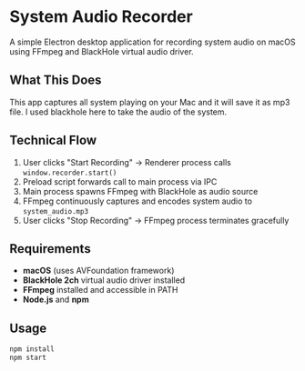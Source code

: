 # System Audio Recorder

A simple Electron desktop application for recording system audio on macOS using FFmpeg and BlackHole virtual audio driver.

## What This Does

This app captures all system playing on your Mac and it will save it as mp3 file. I used blackhole here to take the audio of the system. 


## Technical Flow

1. User clicks "Start Recording" → Renderer process calls `window.recorder.start()`
2. Preload script forwards call to main process via IPC
3. Main process spawns FFmpeg with BlackHole as audio source
4. FFmpeg continuously captures and encodes system audio to `system_audio.mp3`
5. User clicks "Stop Recording" → FFmpeg process terminates gracefully

## Requirements

- **macOS** (uses AVFoundation framework)
- **BlackHole 2ch** virtual audio driver installed
- **FFmpeg** installed and accessible in PATH
- **Node.js** and **npm**

## Usage

```bash
npm install
npm start
```


